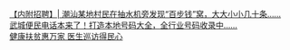   
[【内附招聘】| 潮汕某地村民在抽水机旁发现“百步钱”窝，大大小小几十条……](http://www.dianyue.me/archives/068/nbda6syzr9xpu6zv/)  
[武城便民电话本来了！打造本地号码大全，全行业号码收录中……](http://www.dianyue.me/archives/080/0rono78cbc81txnd/)  
[健康扶贫惠万家 医生巡访得民心](http://www.dianyue.me/archives/817/yg4cvxg0tso2twmq/)